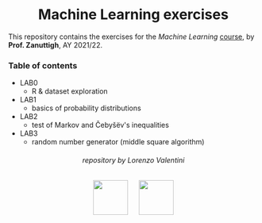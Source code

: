 <h1 align="center">Machine Learning exercises</h1>

This repository contains the exercises for the *Machine Learning* [course](https://didattica.unipd.it/off/2021/LM/SC/SC2443/000ZZ/SCP8082660/N0), by **Prof. Zanuttigh**, AY 2021/22.


### Table of contents

- LAB0
    - R & dataset exploration
- LAB1
    - basics of probability distributions
- LAB2
    - test of Markov and Čebyšëv's inequalities
- LAB3
    - random number generator (middle square algorithm)

<h6 align="center">repository by Lorenzo Valentini</h6>

<p align="center">
  <img src="https://user-images.githubusercontent.com/62724611/166108149-7629a341-bbca-4a3e-8195-67f469a0cc08.png" alt="" height="70"/>
  &emsp;
  <img src="https://user-images.githubusercontent.com/62724611/166108076-98afe0b7-802c-4970-a2d5-bbb997da759c.png" alt="" height="70"/>
</p>
